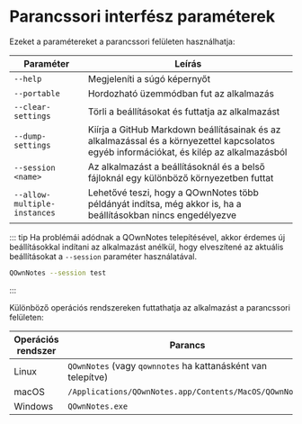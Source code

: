# Parancssori interfész paraméterek

Ezeket a paramétereket a parancssori felületen használhatja:

| Paraméter                    | Leírás                                                                                                                                   |
| ---------------------------- | ---------------------------------------------------------------------------------------------------------------------------------------- |
| `--help`                     | Megjeleníti a súgó képernyőt                                                                                                             |
| `--portable`                 | Hordozható üzemmódban fut az alkalmazás                                                                                                  |
| `--clear-settings`           | Törli a beállításokat és futtatja az alkalmazást                                                                                         |
| `--dump-settings`            | Kiírja a GitHub Markdown beállításainak és az alkalmazással és a környezettel kapcsolatos egyéb információkat, és kilép az alkalmazásból |
| `--session <name>`     | Az alkalmazást a beállításoknál és a belső fájloknál egy különböző környezetben futtat                                                   |
| `--allow-multiple-instances` | Lehetővé teszi, hogy a QOwnNotes több példányát indítsa, még akkor is, ha a beállításokban nincs engedélyezve                            |

::: tip Ha problémái adódnak a QOwnNotes telepítésével, akkor érdemes új beállításokkal indítani az alkalmazást anélkül, hogy elveszítené az aktuális beállításokat a `--session` paraméter használatával.

```bash
QOwnNotes --session test
```
:::

Különböző operációs rendszereken futtathatja az alkalmazást a parancssori felületen:

| Operációs rendszer | Parancs                                                      |
| ------------------ | ------------------------------------------------------------ |
| Linux              | `QOwnNotes` (vagy `qownnotes` ha kattanásként van telepítve) |
| macOS              | `/Applications/QOwnNotes.app/Contents/MacOS/QOwnNotes`       |
| Windows            | `QOwnNotes.exe`                                              |
